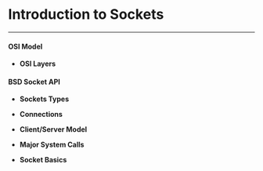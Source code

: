 # I**ntroduction to Sockets**

---

#### OSI Model

* **OSI Layers**

#### **BSD Socket API**

* **Sockets Types**

* **Connections**

* **Client/Server Model**

* **Major System Calls**

* **Socket Basics**

### 



